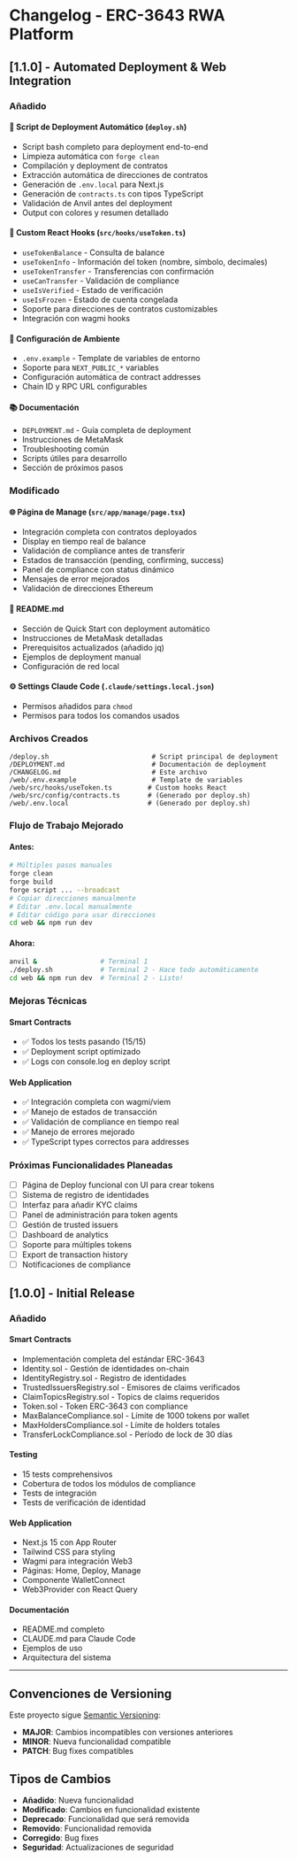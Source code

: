 # Changelog - ERC-3643 RWA Platform

## [1.1.0] - Automated Deployment & Web Integration

### Añadido

#### 🚀 Script de Deployment Automático (`deploy.sh`)
- Script bash completo para deployment end-to-end
- Limpieza automática con `forge clean`
- Compilación y deployment de contratos
- Extracción automática de direcciones de contratos
- Generación de `.env.local` para Next.js
- Generación de `contracts.ts` con tipos TypeScript
- Validación de Anvil antes del deployment
- Output con colores y resumen detallado

#### 🎣 Custom React Hooks (`src/hooks/useToken.ts`)
- `useTokenBalance` - Consulta de balance
- `useTokenInfo` - Información del token (nombre, símbolo, decimales)
- `useTokenTransfer` - Transferencias con confirmación
- `useCanTransfer` - Validación de compliance
- `useIsVerified` - Estado de verificación
- `useIsFrozen` - Estado de cuenta congelada
- Soporte para direcciones de contratos customizables
- Integración con wagmi hooks

#### 📝 Configuración de Ambiente
- `.env.example` - Template de variables de entorno
- Soporte para `NEXT_PUBLIC_*` variables
- Configuración automática de contract addresses
- Chain ID y RPC URL configurables

#### 📚 Documentación
- `DEPLOYMENT.md` - Guía completa de deployment
- Instrucciones de MetaMask
- Troubleshooting común
- Scripts útiles para desarrollo
- Sección de próximos pasos

### Modificado

#### 🌐 Página de Manage (`src/app/manage/page.tsx`)
- Integración completa con contratos deployados
- Display en tiempo real de balance
- Validación de compliance antes de transferir
- Estados de transacción (pending, confirming, success)
- Panel de compliance con status dinámico
- Mensajes de error mejorados
- Validación de direcciones Ethereum

#### 📖 README.md
- Sección de Quick Start con deployment automático
- Instrucciones de MetaMask detalladas
- Prerequisitos actualizados (añadido jq)
- Ejemplos de deployment manual
- Configuración de red local

#### ⚙️ Settings Claude Code (`.claude/settings.local.json`)
- Permisos añadidos para `chmod`
- Permisos para todos los comandos usados

### Archivos Creados

```
/deploy.sh                          # Script principal de deployment
/DEPLOYMENT.md                      # Documentación de deployment
/CHANGELOG.md                       # Este archivo
/web/.env.example                   # Template de variables
/web/src/hooks/useToken.ts         # Custom hooks React
/web/src/config/contracts.ts       # (Generado por deploy.sh)
/web/.env.local                    # (Generado por deploy.sh)
```

### Flujo de Trabajo Mejorado

#### Antes:
```bash
# Múltiples pasos manuales
forge clean
forge build
forge script ... --broadcast
# Copiar direcciones manualmente
# Editar .env.local manualmente
# Editar código para usar direcciones
cd web && npm run dev
```

#### Ahora:
```bash
anvil &                # Terminal 1
./deploy.sh            # Terminal 2 - Hace todo automáticamente
cd web && npm run dev  # Terminal 2 - Listo!
```

### Mejoras Técnicas

#### Smart Contracts
- ✅ Todos los tests pasando (15/15)
- ✅ Deployment script optimizado
- ✅ Logs con console.log en deploy script

#### Web Application
- ✅ Integración completa con wagmi/viem
- ✅ Manejo de estados de transacción
- ✅ Validación de compliance en tiempo real
- ✅ Manejo de errores mejorado
- ✅ TypeScript types correctos para addresses

### Próximas Funcionalidades Planeadas

- [ ] Página de Deploy funcional con UI para crear tokens
- [ ] Sistema de registro de identidades
- [ ] Interfaz para añadir KYC claims
- [ ] Panel de administración para token agents
- [ ] Gestión de trusted issuers
- [ ] Dashboard de analytics
- [ ] Soporte para múltiples tokens
- [ ] Export de transaction history
- [ ] Notificaciones de compliance

## [1.0.0] - Initial Release

### Añadido

#### Smart Contracts
- Implementación completa del estándar ERC-3643
- Identity.sol - Gestión de identidades on-chain
- IdentityRegistry.sol - Registro de identidades
- TrustedIssuersRegistry.sol - Emisores de claims verificados
- ClaimTopicsRegistry.sol - Topics de claims requeridos
- Token.sol - Token ERC-3643 con compliance
- MaxBalanceCompliance.sol - Límite de 1000 tokens por wallet
- MaxHoldersCompliance.sol - Límite de holders totales
- TransferLockCompliance.sol - Período de lock de 30 días

#### Testing
- 15 tests comprehensivos
- Cobertura de todos los módulos de compliance
- Tests de integración
- Tests de verificación de identidad

#### Web Application
- Next.js 15 con App Router
- Tailwind CSS para styling
- Wagmi para integración Web3
- Páginas: Home, Deploy, Manage
- Componente WalletConnect
- Web3Provider con React Query

#### Documentación
- README.md completo
- CLAUDE.md para Claude Code
- Ejemplos de uso
- Arquitectura del sistema

---

## Convenciones de Versioning

Este proyecto sigue [Semantic Versioning](https://semver.org/):
- **MAJOR**: Cambios incompatibles con versiones anteriores
- **MINOR**: Nueva funcionalidad compatible
- **PATCH**: Bug fixes compatibles

## Tipos de Cambios

- **Añadido**: Nueva funcionalidad
- **Modificado**: Cambios en funcionalidad existente
- **Deprecado**: Funcionalidad que será removida
- **Removido**: Funcionalidad removida
- **Corregido**: Bug fixes
- **Seguridad**: Actualizaciones de seguridad

